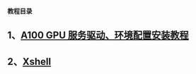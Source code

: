 ****教程目录****


## 1、[A100 GPU 服务驱动、环境配置安装教程](./gpu-server-config.md)
## 2、[Xshell](./xshell-use.md)


